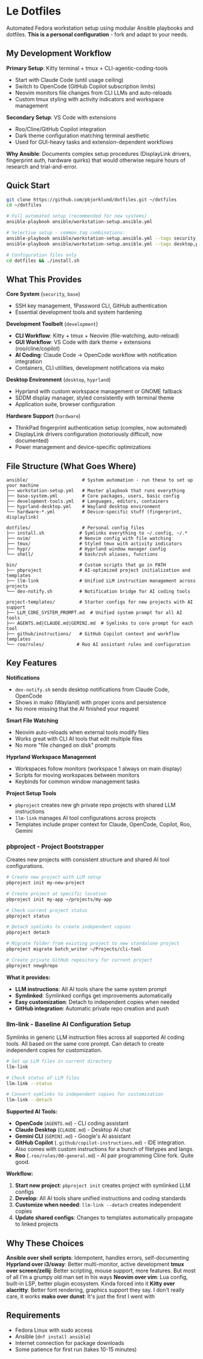 # Le Dotfiles

Automated Fedora workstation setup using modular Ansible playbooks and dotfiles. **This is a personal configuration** - fork and adapt to your needs.

## My Development Workflow

**Primary Setup**: Kitty terminal + tmux + CLI-agentic-coding-tools
- Start with Claude Code (until usage ceiling)
- Switch to OpenCode (GitHub Copilot subscription limits)
- Neovim monitors file changes from CLI LLMs and auto-reloads
- Custom tmux styling with activity indicators and workspace management

**Secondary Setup**: VS Code with extensions
- Roo/Cline/GitHub Copilot integration
- Dark theme configuration matching terminal aesthetic
- Used for GUI-heavy tasks and extension-dependent workflows

**Why Ansible**: Documents complex setup procedures (DisplayLink drivers, fingerprint auth, hardware quirks) that would otherwise require hours of research and trial-and-error.

## Quick Start

```bash
git clone https://github.com/pbjorklund/dotfiles.git ~/dotfiles
cd ~/dotfiles

# Full automated setup (recommended for new systems)
ansible-playbook ansible/workstation-setup.ansible.yml

# Selective setup - common tag combinations:
ansible-playbook ansible/workstation-setup.ansible.yml --tags security,development
ansible-playbook ansible/workstation-setup.ansible.yml --tags desktop,privacy

# Configuration files only
cd dotfiles && ./install.sh
```

## What This Provides

**Core System** (`security`, `base`)
- SSH key management, 1Password CLI, GitHub authentication
- Essential development tools and system hardening

**Development Toolbelt** (`development`)
- **CLI Workflow**: Kitty + tmux + Neovim (file-watching, auto-reload)
- **GUI Workflow**: VS Code with dark theme + extensions (roo/cline/copilot)
- **AI Coding**: Claude Code → OpenCode workflow with notification integration
- Containers, CLI utilities, development notifications via mako

**Desktop Environment** (`desktop`, `hyprland`)
- Hyprland with custom workspace management or GNOME fallback
- SDDM display manager, styled consistently with terminal theme
- Application suite, browser configuration

**Hardware Support** (`hardware`)
- ThinkPad fingerprint authentication setup (complex, now automated)
- DisplayLink drivers configuration (notoriously difficult, now documented)
- Power management and device-specific optimizations

## File Structure (What Goes Where)

```
ansible/                    # System automation - run these to set up your machine
├── workstation-setup.yml   # Master playbook that runs everything
├── base-system.yml         # Core packages, users, basic config
├── development-tools.yml   # Languages, editors, containers
├── hyprland-desktop.yml    # Wayland desktop environment
└── hardware-*.yml          # Device-specific stuff (fingerprint, displaylink)

dotfiles/                   # Personal config files
├── install.sh             # Symlinks everything to ~/.config, ~/.*
├── nvim/                  # Neovim config with file watching
├── tmux/                  # Styled tmux with activity indicators
├── hypr/                  # Hyprland window manager config
└── shell/                 # bash/zsh aliases, functions

bin/                       # Custom scripts that go in PATH
├── pbproject              # AI-optimized project initialization and templates
├── llm-link               # Unified LLM instruction management across projects
└── dev-notify.sh          # Notification bridge for AI coding tools

project-templates/         # Starter configs for new projects with AI support
├── LLM_CORE_SYSTEM_PROMPT.md  # Unified system prompt for all AI tools
├── AGENTS.md|CLAUDE.md|GEMINI.md  # Symlinks to core prompt for each tool
├── github/instructions/   # GitHub Copilot context and workflow templates
└── roo/rules/            # Roo AI assistant rules and configuration
```

## Key Features

**Notifications**
- `dev-notify.sh` sends desktop notifications from Claude Code, OpenCode
- Shows in mako (Wayland) with proper icons and persistence
- No more missing that the AI finished your request

**Smart File Watching**
- Neovim auto-reloads when external tools modify files
- Works great with CLI AI tools that edit multiple files
- No more "file changed on disk" prompts

**Hyprland Workspace Management**
- Workspaces follow monitors (workspace 1 always on main display)
- Scripts for moving workspaces between monitors
- Keybinds for common window management tasks

**Project Setup Tools**
- `pbproject` creates new gh private repo projects with shared LLM instructions
- `llm-link` manages AI tool configurations across projects
- Templates include proper context for Claude, OpenCode, Copilot, Roo, Gemini

### pbproject - Project Bootstrapper

Creates new projects with consistent structure and shared AI tool configurations.

```bash
# Create new project with LLM setup
pbproject init my-new-project

# Create project at specific location
pbproject init my-app ~/projects/my-app

# Check current project status
pbproject status

# Detach symlinks to create independent copies
pbproject detach

# Migrate folder from existing project to new standalone project
pbproject migrate batch_writer ~/Projects/cli-tool

# Create private GitHub repository for current project
pbproject newghrepo
```

**What it provides:**
- **LLM instructions**: All AI tools share the same system prompt
- **Symlinked**: Symlinked configs get improvements automatically
- **Easy customization**: Detach to independent copies when needed
- **GitHub integration**: Automatic private repo creation and push

### llm-link - Baseline AI Configuration Setup

Symlinks in generic LLM instruction files across all supported AI coding tools. All based on the same core prompt. Can detach to create independent copies for customization.

```bash
# Set up LLM files in current directory
llm-link

# Check status of LLM files
llm-link --status

# Convert symlinks to independent copies for customization
llm-link --detach
```

**Supported AI Tools:**
- **OpenCode** (`AGENTS.md`) - CLI coding assistant
- **Claude Desktop** (`CLAUDE.md`) - Desktop AI chat
- **Gemini CLI** (`GEMINI.md`) - Google's AI assistant
- **GitHub Copilot** (`.github/copilot-instructions.md`) - IDE integration. Also comes with custom instructions for a bunch of filetypes and langs.
- **Roo** (`.roo/rules/00-general.md`) - AI pair programming Cline fork. Quite good.

**Workflow:**
1. **Start new project**: `pbproject init` creates project with symlinked LLM configs
2. **Develop**: All AI tools share unified instructions and coding standards
3. **Customize when needed**: `llm-link --detach` creates independent copies
4. **Update shared configs**: Changes to templates automatically propagate to linked projects

## Why These Choices

**Ansible over shell scripts**: Idempotent, handles errors, self-documenting
**Hyprland over i3/sway**: Better multi-monitor, active development
**tmux over screen/zellij**: Better scripting, mouse support, more features. But most of all I'm a grumpy old man set in his ways
**Neovim over vim**: Lua config, built-in LSP, better plugin ecosystem. Kinda forced into it
**Kitty over alacritty**: Better font rendering, graphics support they say. I don't really care, it works
**mako over dunst**: It's just the first I went with

## Requirements

- Fedora Linux with sudo access
- Ansible (`dnf install ansible`)
- Internet connection for package downloads
- Some patience for first run (takes 10-15 minutes)


